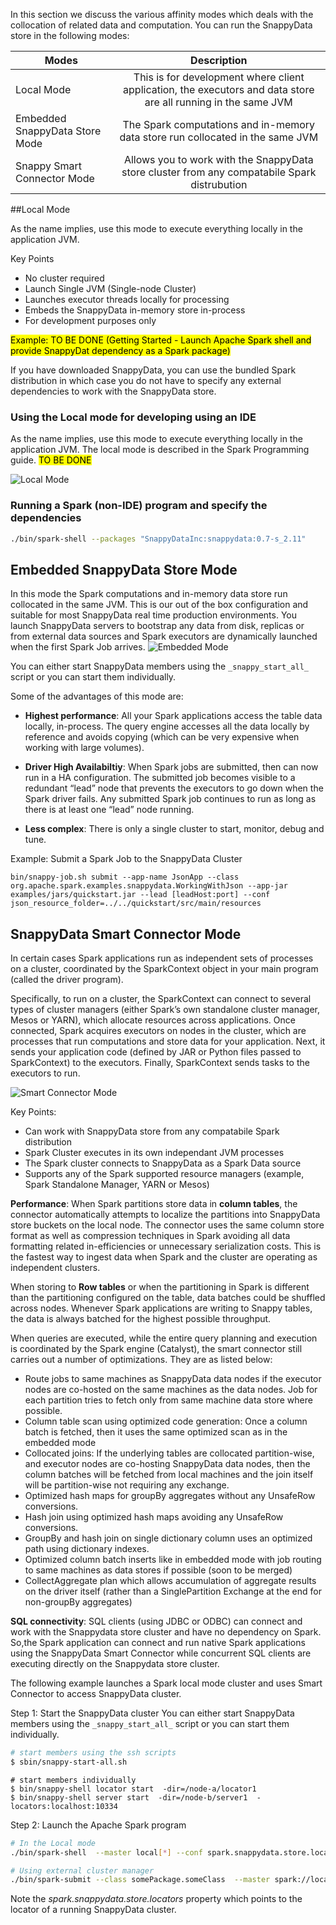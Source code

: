 In this section we discuss the various affinity modes which deals with the collocation of related data and computation. 
You can run the SnappyData store in the following modes:

| Modes        |Description            |
| ------------- |:-------------:|
| Local Mode|This is for development where client application, the executors and data store are all running in the same JVM|
| Embedded SnappyData Store Mode|The Spark computations and in-memory data store run collocated in the same JVM|
| Snappy Smart Connector Mode|Allows you to work with the SnappyData store cluster from any compatabile Spark distrubution|


##Local Mode

As the name implies, use this mode to execute everything locally in the application JVM. 

Key Points

* No cluster required
* Launch Single JVM (Single-node Cluster)
* Launches executor threads locally for processing
* Embeds the SnappyData in-memory store in-process
* For development purposes only


<mark>Example: TO BE DONE (Getting Started - Launch Apache Spark shell and provide SnappyDat dependency as a Spark package)
</mark>

If you have downloaded SnappyData, you can use the bundled Spark distribution in which case you do not have to specify any external dependencies to work with the SnappyData store.

### Using the Local mode for developing using an IDE

As the name implies, use this mode to execute everything locally in the application JVM. The local mode is described in the Spark Programming guide.
<mark> TO BE DONE </mark>

![Local Mode](./Images/SnappyLocalMode.png)

### Running a Spark (non-IDE) program and specify the dependencies

```bash
./bin/spark-shell --packages "SnappyDataInc:snappydata:0.7-s_2.11"
```



## Embedded SnappyData Store Mode
In this mode the Spark computations and in-memory data store run collocated in the same JVM. This is our out of the box configuration and suitable for most SnappyData real time production environments. You launch SnappyData servers to bootstrap any data from disk, replicas or from external data sources and Spark executors are dynamically launched when the first Spark Job arrives. 
![Embedded Mode](./Images/SnappyEmbeddedMode.png)

You can either start SnappyData members using the `_snappy_start_all_` script or you can start them individually.

Some of the advantages of this mode are:

* **Highest performance**: All your Spark applications access the table data locally, in-process. The query engine accesses all the data locally by reference and avoids copying (which can be very expensive when working with large volumes).

* **Driver High Availabiltiy**: When Spark jobs are submitted, then can now run in a HA configuration. The submitted job becomes visible to a redundant “lead” node that prevents the executors to go down when the Spark driver fails. Any submitted Spark job continues to run as long as there is at least one “lead” node running.

* **Less complex**: There is only a single cluster to start, monitor, debug and tune.

Example: Submit a Spark Job to the SnappyData Cluster
```
bin/snappy-job.sh submit --app-name JsonApp --class org.apache.spark.examples.snappydata.WorkingWithJson --app-jar examples/jars/quickstart.jar --lead [leadHost:port] --conf json_resource_folder=../../quickstart/src/main/resources
```

## SnappyData Smart Connector Mode
In certain cases Spark applications run as independent sets of processes on a cluster, coordinated by the SparkContext object in your main program (called the driver program).

Specifically, to run on a cluster, the SparkContext can connect to several types of cluster managers (either Spark’s own standalone cluster manager, Mesos or YARN), which allocate resources across applications. Once connected, Spark acquires executors on nodes in the cluster, which are processes that run computations and store data for your application. Next, it sends your application code (defined by JAR or Python files passed to SparkContext) to the executors. Finally, SparkContext sends tasks to the executors to run.

![Smart Connector Mode](./Images/SnappyConnectorMode.png)


Key Points:

* Can work with SnappyData store from any compatabile Spark distribution
* Spark Cluster executes in its own independant JVM processes
* The Spark cluster connects to SnappyData as a Spark Data source
* Supports any of the Spark supported resource managers (example, Spark Standalone Manager, YARN or Mesos)

**Performance**: When Spark partitions store data in **column tables**, the connector automatically attempts to localize the partitions into SnappyData store buckets on the local node. The connector uses the same column store format as well as compression techniques in Spark avoiding all data formatting related in-efficiencies or unnecessary serialization costs. This is the fastest way to ingest data when Spark and the cluster are operating as independent clusters.

When storing to **Row tables** or when the partitioning in Spark is different than the partitioning configured on the table, data batches could be shuffled across nodes. Whenever Spark applications are writing to Snappy tables, the data is always batched for the highest possible throughput.

When queries are executed, while the entire query planning and execution is coordinated by the Spark engine (Catalyst), the smart connector still carries out a number of optimizations. They are as listed below:

* Route jobs to same machines as SnappyData data nodes if the executor nodes are co-hosted on the same machines as the data nodes. Job for each partition tries to fetch only from same machine data store where possible.
* Column table scan using optimized code generation: Once a column batch is fetched, then it uses the same optimized scan as in the embedded mode
* Collocated joins: If the underlying tables are collocated partition-wise, and executor nodes are co-hosting SnappyData data nodes, then the column batches will be fetched from local machines and the join itself will be partition-wise not requiring any exchange.
* Optimized hash maps for groupBy aggregates without any UnsafeRow conversions.
* Hash join using optimized hash maps avoiding any UnsafeRow conversions.
* GroupBy and hash join on single dictionary column uses an optimized path using dictionary indexes.
* Optimized column batch inserts like in embedded mode with job routing to same machines as data stores if possible (soon to be merged)
* CollectAggregate plan which allows accumulation of aggregate results on the driver itself (rather than a SinglePartition Exchange at the end for non-groupBy aggregates)

**SQL connectivity**: SQL clients (using JDBC or ODBC) can connect and work with the Snappydata store cluster and have no dependency on Spark. So,the Spark application can connect and run native Spark applications using the SnappyData Smart Connector while concurrent SQL clients are executing directly on the Snappydata store cluster.

The following example launches a Spark local mode cluster and uses Smart Connector to access SnappyData cluster.

Step 1: Start the SnappyData cluster
You can either start SnappyData members using the `_snappy_start_all_` script or you can start them individually.

```bash
# start members using the ssh scripts
$ sbin/snappy-start-all.sh
```

```
# start members individually
$ bin/snappy-shell locator start  -dir=/node-a/locator1
$ bin/snappy-shell server start  -dir=/node-b/server1  -locators:localhost:10334
```

Step 2: Launch the Apache Spark program 


```bash
# In the Local mode
./bin/spark-shell  --master local[*] --conf spark.snappydata.store.locators=localhost:10334 --packages "SnappyDataInc:snappydata:0.7-s_2.11"
```

```bash
# Using external cluster manager
./bin/spark-submit --class somePackage.someClass  --master spark://localhost:7077 --conf spark.snappydata.store.locators=localhost:10334 --packages "SnappyDataInc:snappydata:0.7-s_2.11"
```

Note the _*spark.snappydata.store.locators*_ property which points to the locator of a running SnappyData cluster.